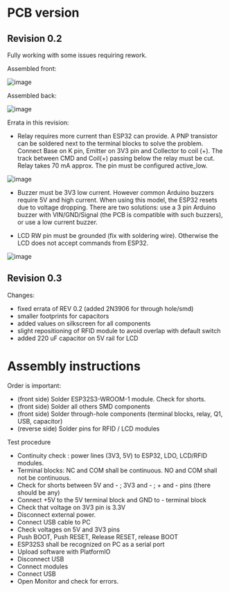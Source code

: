 # PCB version

## Revision 0.2

Fully working with some issues requiring rework.

Assembled front:

![image](https://github.com/fablab-bergamo/rfid-arduino/assets/6236243/09caf084-0176-4699-97ed-f7ce86ed41d8)

Assembled back:

![image](https://github.com/fablab-bergamo/rfid-arduino/assets/6236243/1d27732c-2e89-48d1-b3e3-e541e1a960fa)


Errata in this revision:

- Relay requires more current than ESP32 can provide. A PNP transistor can be soldered next to the terminal blocks to solve the problem. Connect Base on K pin, Emitter on 3V3 pin and Collector to coil (+). The track between CMD and Coil(+) passing below the relay must be cut. Relay takes 70 mA approx. The pin must be configured active_low.

![image](https://github.com/fablab-bergamo/rfid-arduino/assets/6236243/75bbd24b-5090-47d4-a61c-b619b16dba42)


- Buzzer must be 3V3 low current. However common Arduino buzzers require 5V and high current. When using this model, the ESP32 resets due to voltage dropping. There are two solutions: use a 3 pin Arduino buzzer with VIN/GND/Signal (the PCB is compatible with such buzzers), or use a low current buzzer.

- LCD RW pin must be grounded (fix with soldering wire). Otherwise the LCD does not accept commands from ESP32.

![image](https://github.com/fablab-bergamo/rfid-arduino/assets/6236243/5ca70f12-2f2f-4102-b2e6-33797c79def8)

## Revision 0.3

Changes:
- fixed errata of REV 0.2 (added 2N3906 for through hole/smd)
- smaller footprints for capacitors
- added values on silkscreen for all components
- slight repositioning of RFID module to avoid overlap with default switch
- added 220 uF capacitor on 5V rail for LCD

# Assembly instructions

Order is important:
- (front side) Solder ESP32S3-WROOM-1 module. Check for shorts. 
- (front side) Solder all others SMD components
- (front side) Solder through-hole components (terminal blocks, relay, Q1, USB, capacitor)
- (reverse side) Solder pins for RFID / LCD modules

Test procedure
- Continuity check : power lines (3V3, 5V) to ESP32, LDO, LCD/RFID modules.
- Terminal blocks: NC and COM shall be continuous. NO and COM shall not be continuous.
- Check for shorts between 5V and - ; 3V3 and - ; + and - pins (there should be any)
- Connect +5V to the 5V terminal block and GND to - terminal block
- Check that voltage on 3V3 pin is 3.3V
- Disconnect external power. 
- Connect USB cable to PC
- Check voltages on 5V and 3V3 pins
- Push BOOT, Push RESET, Release RESET, release BOOT
- ESP32S3 shall be recognized on PC as a serial port
- Upload software with PlatformIO 
- Disconnect USB
- Connect modules
- Connect USB
- Open Monitor and check for errors.
